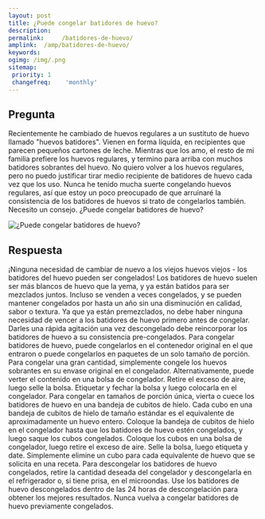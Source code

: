 ```yaml
---
layout: post
title: ¿Puede congelar batidores de huevo?  
description: 
permalink:     /batidores-de-huevo/
amplink:  /amp/batidores-de-huevo/
keywords: 
ogimg: /img/.png
sitemap:
 priority: 1
 changefreq:    'monthly'
---
```




## Pregunta

Recientemente he cambiado de huevos regulares a un sustituto de huevo llamado "huevos batidores". Vienen en forma líquida, en recipientes que parecen pequeños cartones de leche. Mientras que los amo, el resto de mi familia prefiere los huevos regulares, y termino para arriba con muchos batidores sobrantes del huevo. No quiero volver a los huevos regulares, pero no puedo justificar tirar medio recipiente de batidores de huevo cada vez que los uso. Nunca he tenido mucha suerte congelando huevos regulares, así que estoy un poco preocupado de que arruinaré la consistencia de los batidores de huevos si trato de congelarlos también. Necesito un consejo. ¿Puede congelar batidores de huevo?


![¿Puede congelar batidores de huevo?](https://sepuedecongelar.com/img/ "¿Puede congelar batidores de huevo?" )


## Respuesta

¡Ninguna necesidad de cambiar de nuevo a los viejos huevos viejos - los batidores del huevo pueden ser congelados! Los batidores de huevo suelen ser más blancos de huevo que la yema, y ya están batidos para ser mezclados juntos. Incluso se venden a veces congelados, y se pueden mantener congelados por hasta un año sin una disminución en calidad, sabor o textura. Ya que ya están premezclados, no debe haber ninguna necesidad de vencer a los batidores de huevo primero antes de congelar. Darles una rápida agitación una vez descongelado debe reincorporar los batidores de huevo a su consistencia pre-congelados.
Para congelar batidores de huevo, puede congelarlos en el contenedor original en el que entraron o puede congelarlos en paquetes de un solo tamaño de porción. Para congelar una gran cantidad, simplemente congele los huevos sobrantes en su envase original en el congelador. Alternativamente, puede verter el contenido en una bolsa de congelador. Retire el exceso de aire, luego selle la bolsa. Etiquetar y fechar la bolsa y luego colocarla en el congelador.
Para congelar en tamaños de porción única, vierta o cuece los batidores de huevo en una bandeja de cubitos de hielo. Cada cubo en una bandeja de cubitos de hielo de tamaño estándar es el equivalente de aproximadamente un huevo entero. Coloque la bandeja de cubitos de hielo en el congelador hasta que los batidores de huevo estén congelados, y luego saque los cubos congelados. Coloque los cubos en una bolsa de congelador, luego retire el exceso de aire. Selle la bolsa, luego etiqueta y date. Simplemente elimine un cubo para cada equivalente de huevo que se solicita en una receta.
Para descongelar los batidores de huevo congelados, retire la cantidad deseada del congelador y descongelarla en el refrigerador o, si tiene prisa, en el microondas. Use los batidores de huevo descongelados dentro de las 24 horas de descongelación para obtener los mejores resultados. Nunca vuelva a congelar batidores de huevo previamente congelados.